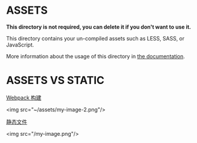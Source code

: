 # ASSETS

**This directory is not required, you can delete it if you don't want to use it.**

This directory contains your un-compiled assets such as LESS, SASS, or JavaScript.

More information about the usage of this directory in [the documentation](https://nuxtjs.org/guide/assets#webpacked).


# ASSETS VS STATIC

[Webpack 构建](https://zh.nuxtjs.org/guide/assets#webpack-构建) 

<!-- 引用 assets 目录下经过 webpack 构建处理后的图片 -->
\<img src="~/assets/my-image-2.png"/>

[静态文件](https://zh.nuxtjs.org/guide/assets/#静态文件)

<!-- 引用 static 目录下的图片 -->
\<img src="/my-image.png"/>



